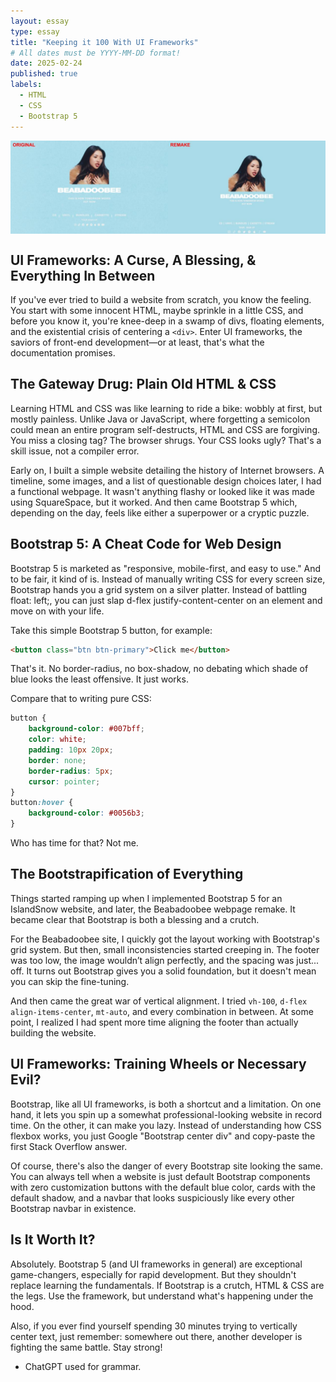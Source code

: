 ```yaml
---
layout: essay
type: essay
title: "Keeping it 100 With UI Frameworks"
# All dates must be YYYY-MM-DD format!
date: 2025-02-24
published: true
labels:
  - HTML
  - CSS
  - Bootstrap 5
---
```


<img class="img-fluid" src="../img/beabadoobee.jpg" style="display: block; margin: auto; height: auto; width: auto;">

## UI Frameworks: A Curse, A Blessing, & Everything In Between

If you've ever tried to build a website from scratch, you know the feeling. You start with some innocent HTML, maybe sprinkle in a little CSS, and before you know it, you're knee-deep in a swamp of divs, floating elements, and the existential crisis of centering a `<div>`. Enter UI frameworks, the saviors of front-end development—or at least, that's what the documentation promises.

## The Gateway Drug: Plain Old HTML & CSS

Learning HTML and CSS was like learning to ride a bike: wobbly at first, but mostly painless. Unlike Java or JavaScript, where forgetting a semicolon could mean an entire program self-destructs, HTML and CSS are forgiving. You miss a closing tag? The browser shrugs. Your CSS looks ugly? That's a skill issue, not a compiler error.

Early on, I built a simple website detailing the history of Internet browsers. A timeline, some images, and a list of questionable design choices later, I had a functional webpage. It wasn't anything flashy or looked like it was made using SquareSpace, but it worked. And then came Bootstrap 5 which, depending on the day, feels like either a superpower or a cryptic puzzle.

## Bootstrap 5: A Cheat Code for Web Design

Bootstrap 5 is marketed as "responsive, mobile-first, and easy to use." And to be fair, it kind of is. Instead of manually writing CSS for every screen size, Bootstrap hands you a grid system on a silver platter. Instead of battling float: left;, you can just slap d-flex justify-content-center on an element and move on with your life.

Take this simple Bootstrap 5 button, for example:
```html
<button class="btn btn-primary">Click me</button>
```
That's it. No border-radius, no box-shadow, no debating which shade of blue looks the least offensive. It just works.

Compare that to writing pure CSS:
```css
button {
    background-color: #007bff;
    color: white;
    padding: 10px 20px;
    border: none;
    border-radius: 5px;
    cursor: pointer;
}
button:hover {
    background-color: #0056b3;
}
```

Who has time for that? Not me.

## The Bootstrapification of Everything

Things started ramping up when I implemented Bootstrap 5 for an IslandSnow website, and later, the Beabadoobee webpage remake. It became clear that Bootstrap is both a blessing and a crutch.

For the Beabadoobee site, I quickly got the layout working with Bootstrap's grid system. But then, small inconsistencies started creeping in. The footer was too low, the image wouldn’t align perfectly, and the spacing was just... off. It turns out Bootstrap gives you a solid foundation, but it doesn't mean you can skip the fine-tuning.

And then came the great war of vertical alignment. I tried `vh-100`, `d-flex align-items-center`, `mt-auto`, and every combination in between. At some point, I realized I had spent more time aligning the footer than actually building the website.

## UI Frameworks: Training Wheels or Necessary Evil?

Bootstrap, like all UI frameworks, is both a shortcut and a limitation. On one hand, it lets you spin up a somewhat professional-looking website in record time. On the other, it can make you lazy. Instead of understanding how CSS flexbox works, you just Google "Bootstrap center div" and copy-paste the first Stack Overflow answer.

Of course, there's also the danger of every Bootstrap site looking the same. You can always tell when a website is just default Bootstrap components with zero customization buttons with the default blue color, cards with the default shadow, and a navbar that looks suspiciously like every other Bootstrap navbar in existence.

## Is It Worth It?

Absolutely. Bootstrap 5 (and UI frameworks in general) are exceptional game-changers, especially for rapid development. But they shouldn't replace learning the fundamentals. If Bootstrap is a crutch, HTML & CSS are the legs. Use the framework, but understand what's happening under the hood.

Also, if you ever find yourself spending 30 minutes trying to vertically center text, just remember: somewhere out there, another developer is fighting the same battle. Stay strong!

* ChatGPT used for grammar.
